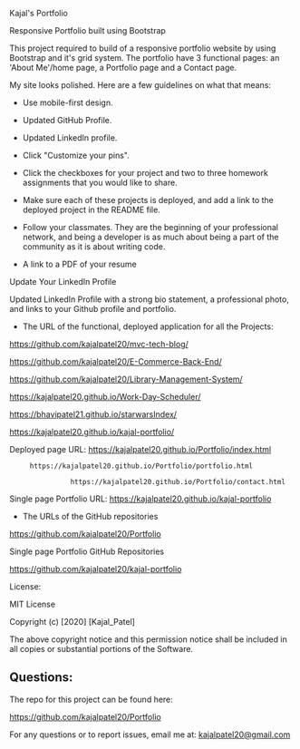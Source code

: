  Kajal's Portfolio


Responsive Portfolio built using Bootstrap

This project required to build of a responsive portfolio website by using Bootstrap and it's grid system. The portfolio  have 3 functional pages: an 'About Me'/home page, a Portfolio page and a Contact page.

My site looks polished. Here are a few guidelines on what that means:

* Use mobile-first design.

* Updated GitHub Profile.

* Updated LinkedIn profile.

* Click "Customize your pins".

* Click the checkboxes for your project and two to three homework assignments that you would like to share.

* Make sure each of these projects is deployed, and add a link to the deployed project in the README file.

* Follow your classmates. They are the beginning of your professional network, and being a developer is as much about being a part of the community as it is about writing code.

* A link to a PDF of your resume

 Update Your LinkedIn Profile

Updated LinkedIn Profile with a strong bio statement, a professional photo, and links to your Github profile and portfolio.


* The URL of the functional, deployed application for all the Projects:

https://github.com/kajalpatel20/mvc-tech-blog/

https://github.com/kajalpatel20/E-Commerce-Back-End/

https://github.com/kajalpatel20/Library-Management-System/

https://kajalpatel20.github.io/Work-Day-Scheduler/

https://bhavipatel21.github.io/starwarsIndex/

https://kajalpatel20.github.io/kajal-portfolio/


Deployed page URL: https://kajalpatel20.github.io/Portfolio/index.html

         https://kajalpatel20.github.io/Portfolio/portfolio.html
             
                   https://kajalpatel20.github.io/Portfolio/contact.html

Single page Portfolio URL: https://kajalpatel20.github.io/kajal-portfolio

* The URLs of the GitHub repositories

https://github.com/kajalpatel20/Portfolio

Single page Portfolio GitHub Repositories

https://github.com/kajalpatel20/kajal-portfolio

License:

MIT License

Copyright (c) [2020] [Kajal_Patel]

The above copyright notice and this permission notice shall be included in all copies or substantial portions of the Software.

## Questions:

The repo for this project can be found here:

https://github.com/kajalpatel20/Portfolio

For any questions or to report issues, email me at: kajalpatel20@gmail.com